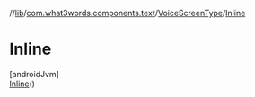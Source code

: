 //[lib](../../../../index.md)/[com.what3words.components.text](../../index.md)/[VoiceScreenType](../index.md)/[Inline](index.md)

# Inline

[androidJvm]\
[Inline](index.md)()
